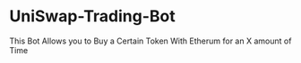 # UniSwap-Trading-Bot
This Bot Allows you to Buy a Certain Token With Etherum for an X amount of Time
